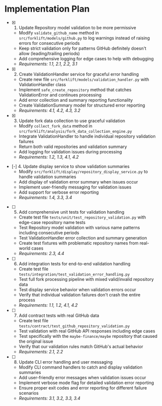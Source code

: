 # Implementation Plan

- [x] 1. Update Repository model validation to be more permissive
  - Modify `validate_github_name` method in `src/forklift/models/github.py` to log warnings instead of raising errors for consecutive periods
  - Keep strict validation only for patterns GitHub definitely doesn't allow (leading/trailing periods)
  - Add comprehensive logging for edge cases to help with debugging
  - _Requirements: 1.1, 2.1, 2.2, 3.1_

- [x] 2. Create ValidationHandler service for graceful error handling
  - Create new file `src/forklift/models/validation_handler.py` with ValidationHandler class
  - Implement `safe_create_repository` method that catches ValidationError and continues processing
  - Add error collection and summary reporting functionality
  - Create ValidationSummary model for structured error reporting
  - _Requirements: 4.1, 4.2, 4.3, 3.2_

- [x] 3. Update fork data collection to use graceful validation
  - Modify `collect_fork_data` method in `src/forklift/analysis/fork_data_collection_engine.py`
  - Integrate ValidationHandler to handle individual repository validation failures
  - Return both valid repositories and validation summary
  - Add logging for validation issues during processing
  - _Requirements: 1.2, 1.3, 4.1, 4.2_

- [-] 4. Update display service to show validation summaries
  - Modify `src/forklift/display/repository_display_service.py` to handle validation summaries
  - Add display of validation error summary when issues occur
  - Implement user-friendly messaging for validation issues
  - Add support for verbose error reporting
  - _Requirements: 1.4, 3.3, 3.4_

- [ ] 5. Add comprehensive unit tests for validation handling
  - Create test file `tests/unit/test_repository_validation.py` with edge-case repository name tests
  - Test Repository model validation with various name patterns including consecutive periods
  - Test ValidationHandler error collection and summary generation
  - Create test fixtures with problematic repository names from real-world cases
  - _Requirements: 2.3, 4.4_

- [ ] 6. Add integration tests for end-to-end validation handling
  - Create test file `tests/integration/test_validation_error_handling.py`
  - Test full fork processing pipeline with mixed valid/invalid repository data
  - Test display service behavior when validation errors occur
  - Verify that individual validation failures don't crash the entire process
  - _Requirements: 1.1, 1.2, 4.1, 4.2_

- [ ] 7. Add contract tests with real GitHub data
  - Create test file `tests/contract/test_github_repository_validation.py`
  - Test validation with real GitHub API responses including edge cases
  - Test specifically with the `maybe-finance/maybe` repository that caused the original issue
  - Verify that our validation rules match GitHub's actual behavior
  - _Requirements: 2.1, 2.2_

- [ ] 8. Update CLI error handling and user messaging
  - Modify CLI command handlers to catch and display validation summaries
  - Add user-friendly error messages when validation issues occur
  - Implement verbose mode flag for detailed validation error reporting
  - Ensure proper exit codes and error reporting for different failure scenarios
  - _Requirements: 3.1, 3.2, 3.3, 3.4_